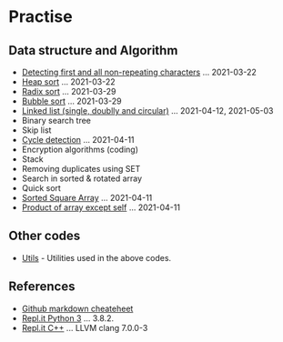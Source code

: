 # Practise

## Data structure and Algorithm

- [Detecting first and all non-repeating characters](./NonRepeating/) ... 2021-03-22
- [Heap sort](./HeapSort/) ... 2021-03-22
- [Radix sort](./RadixSort/) ... 2021-03-29
- [Bubble sort](./BubbleSort/) ... 2021-03-29
- [Linked list (single, doublly and circular)](./LinkedList/) ... 2021-04-12, 2021-05-03
- Binary search tree
- Skip list
- [Cycle detection](./CycleDetection/) ... 2021-04-11
- Encryption algorithms (coding)
- Stack
- Removing duplicates using SET
- Search in sorted & rotated array
- Quick sort
- [Sorted Square Array](./SortedSquareArray/) ... 2021-04-11
- [Product of array except self](./ProductExceptSelf/) ... 2021-04-11

## Other codes

- [Utils](./Utils/) - Utilities used in the above codes.

## References

- [Github markdown cheateheet](https://github.com/adam-p/markdown-here/wiki/Markdown-Cheatsheet)
- [Repl.it Python 3](https://repl.it/languages/python3) ... 3.8.2.
- [Repl.it C++](https://repl.it/languages/cpp) ... LLVM clang 7.0.0-3
